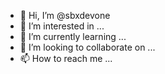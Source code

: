 - 👋 Hi, I’m @sbxdevone
- 👀 I’m interested in ...
- 🌱 I’m currently learning ...
- 💞️ I’m looking to collaborate on ...
- 📫 How to reach me ...

<!---
sbxdevone/sbxdevone is a ✨ special ✨ repository because its `README.md` (this file) appears on your GitHub profile.
You can click the Preview link to take a look at your changes.
--->
